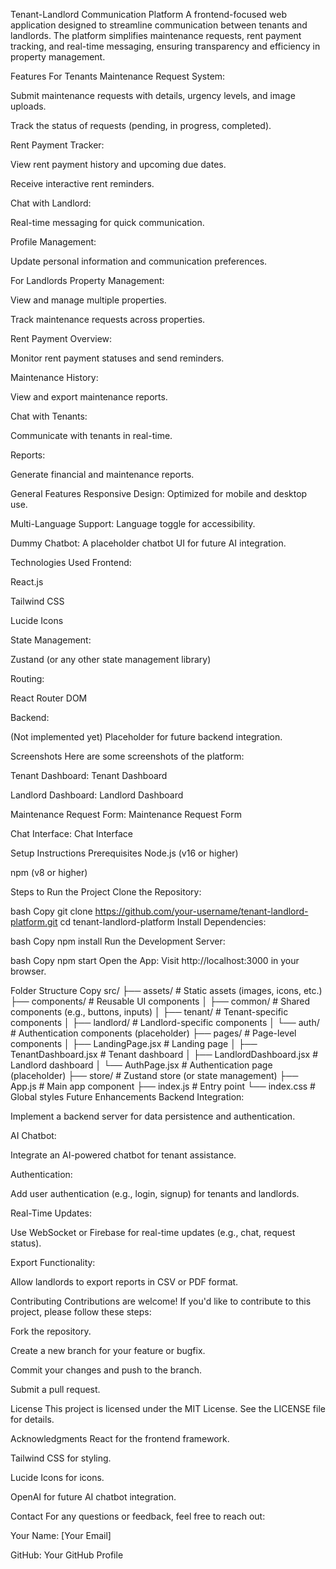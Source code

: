 Tenant-Landlord Communication Platform
A frontend-focused web application designed to streamline communication between tenants and landlords. The platform simplifies maintenance requests, rent payment tracking, and real-time messaging, ensuring transparency and efficiency in property management.

Features
For Tenants
Maintenance Request System:

Submit maintenance requests with details, urgency levels, and image uploads.

Track the status of requests (pending, in progress, completed).

Rent Payment Tracker:

View rent payment history and upcoming due dates.

Receive interactive rent reminders.

Chat with Landlord:

Real-time messaging for quick communication.

Profile Management:

Update personal information and communication preferences.

For Landlords
Property Management:

View and manage multiple properties.

Track maintenance requests across properties.

Rent Payment Overview:

Monitor rent payment statuses and send reminders.

Maintenance History:

View and export maintenance reports.

Chat with Tenants:

Communicate with tenants in real-time.

Reports:

Generate financial and maintenance reports.

General Features
Responsive Design: Optimized for mobile and desktop use.

Multi-Language Support: Language toggle for accessibility.

Dummy Chatbot: A placeholder chatbot UI for future AI integration.

Technologies Used
Frontend:

React.js

Tailwind CSS

Lucide Icons

State Management:

Zustand (or any other state management library)

Routing:

React Router DOM

Backend:

(Not implemented yet) Placeholder for future backend integration.

Screenshots
Here are some screenshots of the platform:

Tenant Dashboard:
Tenant Dashboard

Landlord Dashboard:
Landlord Dashboard

Maintenance Request Form:
Maintenance Request Form

Chat Interface:
Chat Interface

Setup Instructions
Prerequisites
Node.js (v16 or higher)

npm (v8 or higher)

Steps to Run the Project
Clone the Repository:

bash
Copy
git clone https://github.com/your-username/tenant-landlord-platform.git
cd tenant-landlord-platform
Install Dependencies:

bash
Copy
npm install
Run the Development Server:

bash
Copy
npm start
Open the App:
Visit http://localhost:3000 in your browser.

Folder Structure
Copy
src/
├── assets/                  # Static assets (images, icons, etc.)
├── components/              # Reusable UI components
│   ├── common/              # Shared components (e.g., buttons, inputs)
│   ├── tenant/              # Tenant-specific components
│   ├── landlord/            # Landlord-specific components
│   └── auth/                # Authentication components (placeholder)
├── pages/                   # Page-level components
│   ├── LandingPage.jsx      # Landing page
│   ├── TenantDashboard.jsx  # Tenant dashboard
│   ├── LandlordDashboard.jsx # Landlord dashboard
│   └── AuthPage.jsx         # Authentication page (placeholder)
├── store/                   # Zustand store (or state management)
├── App.js                   # Main app component
├── index.js                 # Entry point
└── index.css                # Global styles
Future Enhancements
Backend Integration:

Implement a backend server for data persistence and authentication.

AI Chatbot:

Integrate an AI-powered chatbot for tenant assistance.

Authentication:

Add user authentication (e.g., login, signup) for tenants and landlords.

Real-Time Updates:

Use WebSocket or Firebase for real-time updates (e.g., chat, request status).

Export Functionality:

Allow landlords to export reports in CSV or PDF format.

Contributing
Contributions are welcome! If you'd like to contribute to this project, please follow these steps:

Fork the repository.

Create a new branch for your feature or bugfix.

Commit your changes and push to the branch.

Submit a pull request.

License
This project is licensed under the MIT License. See the LICENSE file for details.

Acknowledgments
React for the frontend framework.

Tailwind CSS for styling.

Lucide Icons for icons.

OpenAI for future AI chatbot integration.

Contact
For any questions or feedback, feel free to reach out:

Your Name: [Your Email]

GitHub: Your GitHub Profile

